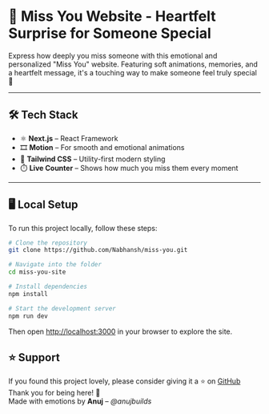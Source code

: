 # 💌 Miss You Website - Heartfelt Surprise for Someone Special

Express how deeply you miss someone with this emotional and personalized "Miss You" website. Featuring soft animations, memories, and a heartfelt message, it's a touching way to make someone feel truly special 💖

---

## 🛠 Tech Stack

- ⚛️ **Next.js** – React Framework  
- 🎞️ **Motion** – For smooth and emotional animations  
- 🎨 **Tailwind CSS** – Utility-first modern styling  
- ⏱️ **Live Counter** – Shows how much you miss them every moment  

---

## 🖥 Local Setup

To run this project locally, follow these steps:

```bash
# Clone the repository
git clone https://github.com/Nabhansh/miss-you.git

# Navigate into the folder
cd miss-you-site

# Install dependencies
npm install

# Start the development server
npm run dev
```

Then open [http://localhost:3000](http://localhost:3000) in your browser to explore the site.
## ⭐ Support

If you found this project lovely, please consider giving it a ⭐ on [GitHub](https://github.com/Anuj579)  
Thank you for being here! 🫶  
Made with emotions by **Anuj** – _@anujbuilds_
